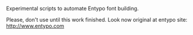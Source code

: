 Experimental scripts to automate Entypo font building.

Please, don't use until this work finished. Look now original at entypo
site: http://www.entypo.com
